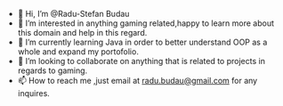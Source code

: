 - 👋 Hi, I’m @Radu-Stefan Budau
- 👀 I’m interested in anything gaming related,happy to learn more about this domain and help in this regard.
- 🌱 I’m currently learning Java in order to better understand OOP as a whole and expand my portofolio.
- 💞️ I’m looking to collaborate on anything that is related to projects in regards to gaming.
- 📫 How to reach me ,just email at radu.budau@gmail.com for any inquires.

<!---
Blood4u/Blood4u is a ✨ special ✨ repository because its `README.md` (this file) appears on your GitHub profile.
You can click the Preview link to take a look at your changes.
--->
